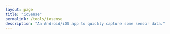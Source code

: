 ```yaml
---
layout: page
title: "ioSense"
permalink: /tools/iosense
description: "An Android/iOS app to quickly capture some sensor data."
---
```


